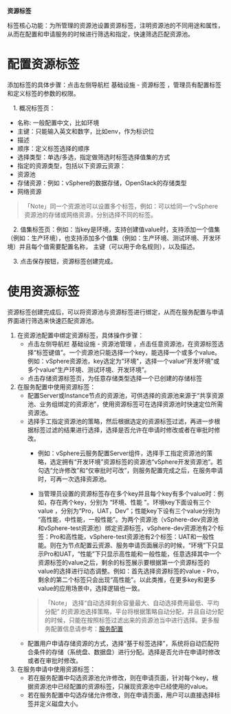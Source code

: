 
**资源标签**

标签核心功能：为所管理的资源池设置资源标签，注明资源池的不同用途和属性，从而在配置和申请服务的时候进行筛选和指定，快速筛选匹配资源池。


# 配置资源标签

添加标签的具体步骤：点击左侧导航栏 基础设施 - 资源标签 ，管理员有配置标签和定义标签的参数的权限。

　1. 概况标签页：
  - 名称: 一般配置中文，比如环境
  - 主键：只能输入英文和数字，比如env，作为标识位
  - 描述
  - 顺序：定义标签选择的顺序
  - 选择类型：单选/多选，指定做筛选时标签选择值集的方式
  - 指定的资源类型，包括以下资源云资源：
   - 资源池
   - 存储资源：例如：vSphere的数据存储，OpenStack的存储类型
   - 网络资源

  >「Note」同一个资源池可以设置多个标签，例如：可以给同一个vSphere资源池的存储或网络资源，分别选择不同的标签。


　2. 值集标签页：例如：当key是环境，支持创建值value时，支持添加一个值集（例如：生产环境），也支持添加多个值集（例如：生产环境、测试环境、开发环境）并且每个值需要配置名称， 主键（可以用于命名规则），以及描述。 

　3. 点击保存按钮，资源标签创建完成。


# 使用资源标签

资源标签创建完成后，可以将资源池与资源标签进行绑定，从而在服务配置与申请界面进行筛选来快速匹配资源池。


1. 在资源池配置中绑定资源标签，具体操作步骤：
   + 点击左侧导航栏 基础设施 - 资源池管理 ，点击任意资源池，在资源标签选择“标签键值”。一个资源池只能选择一个key，能选择一个或多个value。例如：vSphere资源池，key选定为"环境"，选择一个value“开发环境”或多个value“生产环境、测试环境、开发环境”。
   + 点击存储资源标签页，为任意存储类型选择一个已创建的存储标签
2. 在服务配置中使用资源标签：
   + 配置Server或Instance节点的资源池，可供选择的资源池来源于“共享资源池、业务组绑定的资源池”，使用资源标签可在选择资源池时快速定位所需资源池。
   + 选择手工指定资源池的策略，然后根据选定的资源标签过滤，再进一步根据标签过滤的结果进行选择，选择是否允许在申请时修改或者在审批时修改。
     - 例如：vSphere云服务配置Server组件，选择手工指定资源池的策略，选定拥有“开发环境”资源标签的资源池“vSphere开发资源池”。若勾选“允许修改”和“仅审批时可改”，则服务配置完成之后，在服务申请时，可再一次选择资源池。

     - 当管理员设置的资源标签存在多个key并且每个key有多个value时：例如，存在两个key，分别为 “环境、性能 ”。环境key下面设有三个value ，分别为“Pro，UAT，Dev”；性能key下设有三个value分别为 “高性能，中性能，一般性能”。为两个资源池（vSphere-dev资源池和vSphere-test资源池）绑定资源标签，vSphere-dev资源池有2个标签：Pro和高性能，vSphere-test资源池有2个标签：UAT和一般性能。则在为节点配置云资源、服务申请页面展示的时候，“环境”下只显示Pro和UAT，“性能”下只显示高性能和一般性能，任意选择其中一个资源标签的value之后，剩余的标签展示要根据第一个资源标签的value的选择进行动态调整。例如：首先选择资源标签的value - Pro，剩余的第二个标签只会出现“高性能”。以此类推，在更多key和更多value的应用场景中，选择逻辑也一致。
     >「Note」 选择“自动选择剩余容量最大、自动选择费用最低、平均分配” 的资源池选择策略，平台将根据策略自动分配，并且自动分配的时候，只能在按照标签过滤出来的资源池当中进行选择。更多服务配置信息请参考：[服务配置](https://cloudchef.github.io/doc/AdminDoc/05服务建模/服务配置.html) 
   + 配置用户申请存储资源的方式，选择“基于标签选择”，系统将自动匹配符合条件的存储（系统盘、数据盘）进行分配。选择是否允许在申请时修改或者在审批时修改。
3. 在服务申请中使用资源标签：
   + 若在服务配置中勾选资源池允许修改，则在申请页面，针对每个key，根据资源池中已经配置的资源标签，只展现资源池中已经使用的value。
   + 若在服务配置中勾选存储允许修改，则在申请页面，用户可以直接选择标签并定义磁盘大小。
